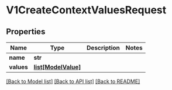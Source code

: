 # V1CreateContextValuesRequest

## Properties
Name | Type | Description | Notes
------------ | ------------- | ------------- | -------------
**name** | **str** |  | 
**values** | [**list[ModelValue]**](ModelValue.md) |  | 

[[Back to Model list]](../vela-client/README.md#documentation-for-models) [[Back to API list]](../vela-client/README.md#documentation-for-api-endpoints) [[Back to README]](../vela-client/README.md)

